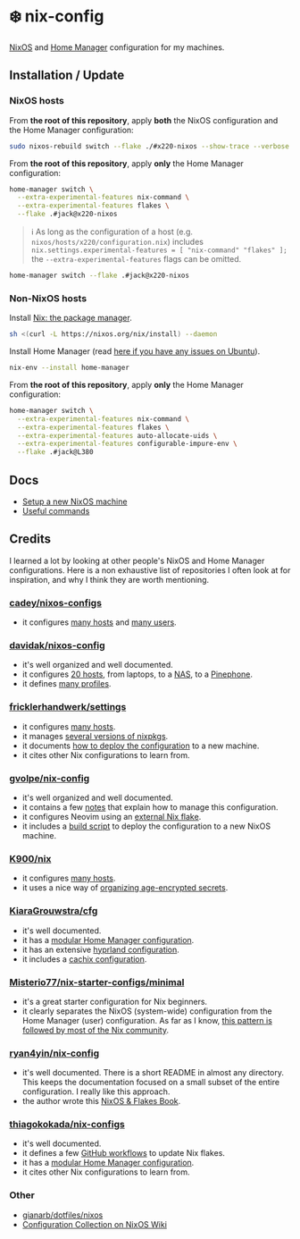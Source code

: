 # ❄️ nix-config

[NixOS](https://nixos.org/) and [Home Manager](https://nixos.wiki/wiki/Home_Manager) configuration for my machines.

## Installation / Update

### NixOS hosts

From **the root of this repository**, apply **both** the NixOS configuration and the Home Manager configuration:

```sh
sudo nixos-rebuild switch --flake ./#x220-nixos --show-trace --verbose
```

From **the root of this repository**, apply **only** the Home Manager configuration:

```sh
home-manager switch \
  --extra-experimental-features nix-command \
  --extra-experimental-features flakes \
  --flake .#jack@x220-nixos
```

> ℹ️ As long as the configuration of a host (e.g. `nixos/hosts/x220/configuration.nix`) includes `nix.settings.experimental-features = [ "nix-command" "flakes" ];` the `--extra-experimental-features` flags can be omitted.

```sh
home-manager switch --flake .#jack@x220-nixos
```

### Non-NixOS hosts

Install [Nix: the package manager](https://nixos.org/download).

```sh
sh <(curl -L https://nixos.org/nix/install) --daemon
```

Install Home Manager (read [here if you have any issues on Ubuntu](https://discourse.nixos.org/t/installing-home-manager-on-ubuntu/25957/)).

```sh
nix-env --install home-manager
```

From **the root of this repository**, apply **only** the Home Manager configuration:

```sh
home-manager switch \
  --extra-experimental-features nix-command \
  --extra-experimental-features flakes \
  --extra-experimental-features auto-allocate-uids \
  --extra-experimental-features configurable-impure-env \
  --flake .#jack@L380
```

## Docs

- [Setup a new NixOS machine](./docs/setup-new-nixos-machine.md)
- [Useful commands](./docs//useful-commands.md)

## Credits

I learned a lot by looking at other people's NixOS and Home Manager configurations. Here is a non exhaustive list of repositories I often look at for inspiration, and why I think they are worth mentioning.

### [cadey/nixos-configs](https://tulpa.dev/cadey/nixos-configs)

- it configures [many hosts](https://tulpa.dev/cadey/nixos-configs/src/branch/main/hosts) and [many users](https://tulpa.dev/cadey/nixos-configs/src/branch/main/common/users).

### [davidak/nixos-config](https://codeberg.org/davidak/nixos-config)

- it's well organized and well documented.
- it configures [20 hosts](https://codeberg.org/davidak/nixos-config/src/branch/main/machines), from laptops, to a [NAS](https://codeberg.org/davidak/nixos-config/src/branch/main/machines/nas), to a [Pinephone](https://codeberg.org/davidak/nixos-config/src/branch/main/machines/pinephone).
- it defines [many profiles](https://codeberg.org/davidak/nixos-config/src/branch/main/profiles).

### [fricklerhandwerk/settings](https://github.com/fricklerhandwerk/settings)

- it configures [many hosts](https://github.com/fricklerhandwerk/settings/tree/main/user/machines).
- it manages [several versions of nixpkgs](https://github.com/fricklerhandwerk/settings/tree/main/system/nixpkgs).
- it documents [how to deploy the configuration](https://github.com/fricklerhandwerk/settings/tree/main/user) to a new machine.
- it cites other Nix configurations to learn from.

### [gvolpe/nix-config](https://github.com/gvolpe/nix-config)

- it's well organized and well documented.
- it contains a few [notes](https://github.com/gvolpe/nix-config/tree/master/notes) that explain how to manage this configuration.
- it configures Neovim using an [external Nix flake](https://github.com/gvolpe/neovim-flake).
- it includes a [build script](https://github.com/gvolpe/nix-config/blob/master/build) to deploy the configuration to a new NixOS machine.

### [K900/nix](https://gitlab.com/K900/nix)

- it configures [many hosts](https://gitlab.com/K900/nix/-/tree/master/machines).
- it uses a nice way of [organizing age-encrypted secrets](https://gitlab.com/K900/nix/-/tree/master/secrets).

### [KiaraGrouwstra/cfg](https://github.com/KiaraGrouwstra/cfg)

- it's well documented.
- it has a [modular Home Manager configuration](https://github.com/KiaraGrouwstra/cfg/tree/main/home-manager/kiara).
- it has an extensive [hyprland configuration](https://github.com/KiaraGrouwstra/cfg/blob/main/home-manager/kiara/hyprland.nix).
- it includes a [cachix configuration](https://github.com/KiaraGrouwstra/cfg/tree/main/cachix).

### [Misterio77/nix-starter-configs/minimal](https://github.com/Misterio77/nix-starter-configs/tree/main/minimal)

- it's a great starter configuration for Nix beginners.
- it clearly separates the NixOS (system-wide) configuration from the Home Manager (user) configuration. As far as I know, [this pattern is followed by most of the Nix community](https://discourse.nixos.org/t/how-do-you-organize-your-configuration/7306).

### [ryan4yin/nix-config](https://github.com/ryan4yin/nix-config)

- it's well documented. There is a short README in almost any directory. This keeps the documentation focused on a small subset of the entire configuration. I really like this approach.
- the author wrote this [NixOS & Flakes Book](https://nixos-and-flakes.thiscute.world/preface).

### [thiagokokada/nix-configs](https://github.com/thiagokokada/nix-configs)

- it's well documented.
- it defines a few [GitHub workflows](https://github.com/thiagokokada/nix-configs/tree/master/.github/workflows) to update Nix flakes.
- it has a [modular Home Manager configuration](https://github.com/thiagokokada/nix-configs/tree/master/home-manager).
- it cites other Nix configurations to learn from.

### Other

- [gianarb/dotfiles/nixos](https://github.com/gianarb/dotfiles/tree/main/nixos)
- [Configuration Collection on NixOS Wiki](https://nixos.wiki/wiki/Configuration_Collection)

